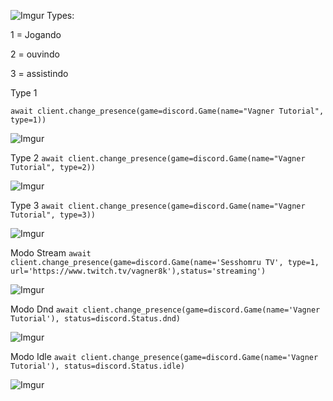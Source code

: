 ![Imgur](https://i.imgur.com/Ppj8XVL.png)
 Types:<p>
 1 = Jogando<p>
 2 = ouvindo<p>
 3 = assistindo<p>

Type 1

```await client.change_presence(game=discord.Game(name="Vagner Tutorial", type=1))```

![Imgur](https://i.imgur.com/5KJZMdb.jpg)

Type 2
```await client.change_presence(game=discord.Game(name="Vagner Tutorial", type=2))```

![Imgur](https://i.imgur.com/735pB21.jpg)

Type 3
```await client.change_presence(game=discord.Game(name="Vagner Tutorial", type=3))```

![Imgur](https://i.imgur.com/0PIRMWf.jpg)

Modo Stream
```await client.change_presence(game=discord.Game(name='Sesshomru TV', type=1, url='https://www.twitch.tv/vagner8k'),status='streaming')```

![Imgur](https://i.imgur.com/6uTj8vD.jpg)

Modo Dnd
```await client.change_presence(game=discord.Game(name='Vagner Tutorial'), status=discord.Status.dnd)```

![Imgur](https://i.imgur.com/ztJ1qmg.jpg)

Modo Idle
```await client.change_presence(game=discord.Game(name='Vagner Tutorial'), status=discord.Status.idle)```

![Imgur](https://i.imgur.com/bcJQVIc.jpg)



